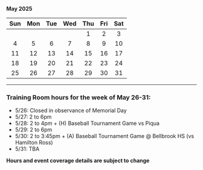 **May 2025**

|Sun|Mon|Tue|Wed|Thu|Fri|Sat|
|:---:|:---:|:---:|:---:|:---:|:---:|:---:|
|   |   |   |   |1  |2  |3  |
|4  |5  |6  |7  |8  |9  |10 |
|11 |12 |13 |14 |15 |16 |17 |
|18 |19 |20 |21 |22 |23 |24 |
|25 |26 |27 |28 |29 |30 |31 |

---
### Training Room hours for the week of May 26-31:  

* 5/26: Closed in observance of Memorial Day
* 5/27: 2 to 6pm
* 5/28: 2 to 4pm + (H) Baseball Tournament Game vs Piqua
* 5/29: 2 to 6pm
* 5/30: 2 to 3:45pm + (A) Baseball Tournament Game @ Bellbrook HS (vs Hamilton Ross)
* 5/31: TBA

**Hours and event coverage details are subject to change**
